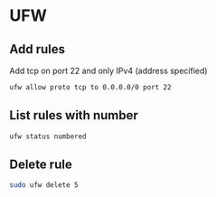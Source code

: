 # UFW 

## Add rules

Add tcp on port 22 and only IPv4 (address specified)

```sh
ufw allow proto tcp to 0.0.0.0/0 port 22
```

## List rules with number

```sh
ufw status numbered
```

## Delete rule

```sh
sudo ufw delete 5
```
